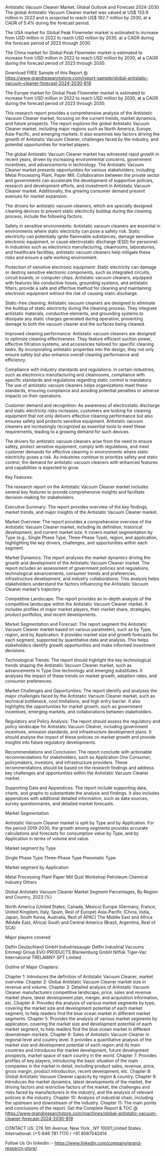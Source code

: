 Antistatic Vacuum Cleaner Market, Global Outlook and Forecast 2024-2030
The global Antistatic Vacuum Cleaner market was valued at US$ 133.9 million in 2023 and is projected to reach US$ 192.7 million by 2030, at a CAGR of 5.4% during the forecast period.

The USA market for Global Peak Flowmeter market is estimated to increase from USD million in 2022 to reach USD million by 2030, at a CAGR during the forecast period of 2023 through 2030.

The China market for Global Peak Flowmeter market is estimated to increase from USD million in 2022 to reach USD million by 2030, at a CAGR during the forecast period of 2023 through 2030.

Download FREE Sample of this Report @ https://www.grandresearchstore.com/report-sample/global-antistatic-vacuum-cleaner-forecast-2024-2030-819

The Europe market for Global Peak Flowmeter market is estimated to increase from USD million in 2022 to reach USD million by 2030, at a CAGR during the forecast period of 2023 through 2030.

This research report provides a comprehensive analysis of the Antistatic Vacuum Cleaner market, focusing on the current trends, market dynamics, and future prospects. The report explores the global Antistatic Vacuum Cleaner market, including major regions such as North America, Europe, Asia-Pacific, and emerging markets. It also examines key factors driving the growth of Antistatic Vacuum Cleaner, challenges faced by the industry, and potential opportunities for market players.

The global Antistatic Vacuum Cleaner market has witnessed rapid growth in recent years, driven by increasing environmental concerns, government incentives, and advancements in technology. The Antistatic Vacuum Cleaner market presents opportunities for various stakeholders, including Metal Processing Plant, Paper Mill. Collaboration between the private sector and governments can accelerate the development of supportive policies, research and development efforts, and investment in Antistatic Vacuum Cleaner market. Additionally, the growing consumer demand present avenues for market expansion.

The drivers for antistatic vacuum cleaners, which are specially designed cleaning devices to prevent static electricity buildup during the cleaning process, include the following factors:

Safety in sensitive environments: Antistatic vacuum cleaners are essential in environments where static electricity can pose a safety risk. Static electricity can potentially ignite flammable substances, damage sensitive electronic equipment, or cause electrostatic discharge (ESD) for personnel. In industries such as electronics manufacturing, cleanrooms, laboratories, and healthcare facilities, antistatic vacuum cleaners help mitigate these risks and ensure a safe working environment.

Protection of sensitive electronic equipment: Static electricity can damage or destroy sensitive electronic components, such as integrated circuits, circuit boards, or computer chips. Antistatic vacuum cleaners, equipped with features like conductive hoses, grounding systems, and antistatic filters, provide a safe and effective method for cleaning and maintaining electronic equipment without the risk of causing static discharge.

Static-free cleaning: Antistatic vacuum cleaners are designed to eliminate the buildup of static electricity during the cleaning process. They integrate antistatic materials, conductive elements, and grounding systems to dissipate any static charges generated during operation, preventing damage to both the vacuum cleaner and the surfaces being cleaned.

Improved cleaning performance: Antistatic vacuum cleaners are designed to optimize cleaning effectiveness. They feature efficient suction power, effective filtration systems, and accessories tailored for specific cleaning tasks. By incorporating antistatic properties into the design, they not only ensure safety but also enhance overall cleaning performance and efficiency.

Compliance with industry standards and regulations: In certain industries, such as electronics manufacturing and cleanrooms, compliance with specific standards and regulations regarding static control is mandatory. The use of antistatic vacuum cleaners helps organizations meet these standards, ensuring compliance and avoiding potential penalties or adverse impacts on their operations.

Customer demand and recognition: As awareness of electrostatic discharge and static electricity risks increases, customers are looking for cleaning equipment that not only delivers effective cleaning performance but also ensures safety and protects sensitive equipment. Antistatic vacuum cleaners are increasingly recognized as essential tools to meet these requirements, leading to a growing demand for such devices.

The drivers for antistatic vacuum cleaners arise from the need to ensure safety, protect sensitive equipment, comply with regulations, and meet customer demands for effective cleaning in environments where static electricity poses a risk. As industries continue to prioritize safety and static control, the demand for antistatic vacuum cleaners with enhanced features and capabilities is expected to grow.

Key Features:

The research report on the Antistatic Vacuum Cleaner market includes several key features to provide comprehensive insights and facilitate decision-making for stakeholders.

Executive Summary: The report provides overview of the key findings, market trends, and major insights of the Antistatic Vacuum Cleaner market.

Market Overview: The report provides a comprehensive overview of the Antistatic Vacuum Cleaner market, including its definition, historical development, and current market size. It covers market segmentation by Type (e.g., Single Phase Type, Three-Phase Type), region, and application, highlighting the key drivers, challenges, and opportunities within each segment.

Market Dynamics: The report analyses the market dynamics driving the growth and development of the Antistatic Vacuum Cleaner market. The report includes an assessment of government policies and regulations, technological advancements, consumer trends and preferences, infrastructure development, and industry collaborations. This analysis helps stakeholders understand the factors influencing the Antistatic Vacuum Cleaner market's trajectory.

Competitive Landscape: The report provides an in-depth analysis of the competitive landscape within the Antistatic Vacuum Cleaner market. It includes profiles of major market players, their market share, strategies, product portfolios, and recent developments.

Market Segmentation and Forecast: The report segment the Antistatic Vacuum Cleaner market based on various parameters, such as by Type, region, and by Application. It provides market size and growth forecasts for each segment, supported by quantitative data and analysis. This helps stakeholders identify growth opportunities and make informed investment decisions.

Technological Trends: The report should highlight the key technological trends shaping the Antistatic Vacuum Cleaner market, such as advancements in Type One technology and emerging substitutes. It analyses the impact of these trends on market growth, adoption rates, and consumer preferences.

Market Challenges and Opportunities: The report identify and analyses the major challenges faced by the Antistatic Vacuum Cleaner market, such as technical bottleneck, cost limitations, and high entry barrier. It also highlights the opportunities for market growth, such as government incentives, emerging markets, and collaborations between stakeholders.

Regulatory and Policy Analysis: The report should assess the regulatory and policy landscape for Antistatic Vacuum Cleaner, including government incentives, emission standards, and infrastructure development plans. It should analyse the impact of these policies on market growth and provide insights into future regulatory developments.

Recommendations and Conclusion: The report conclude with actionable recommendations for stakeholders, such as Application One Consumer, policymakers, investors, and infrastructure providers. These recommendations should be based on the research findings and address key challenges and opportunities within the Antistatic Vacuum Cleaner market.

Supporting Data and Appendices: The report include supporting data, charts, and graphs to substantiate the analysis and findings. It also includes appendices with additional detailed information, such as data sources, survey questionnaires, and detailed market forecasts.

Market Segmentation

Antistatic Vacuum Cleaner market is split by Type and by Application. For the period 2019-2030, the growth among segments provides accurate calculations and forecasts for consumption value by Type, and by Application in terms of volume and value.

Market segment by Type

Single Phase Type
Three-Phase Type
Pneumatic Type

Market segment by Application

Metal Processing Plant
Paper Mill
Dust Workshop
Petroleum Chemical Industry
Others

Global Antistatic Vacuum Cleaner Market Segment Percentages, By Region and Country, 2023 (%)

North America (United States, Canada, Mexico)
Europe (Germany, France, United Kingdom, Italy, Spain, Rest of Europe)
Asia-Pacific (China, India, Japan, South Korea, Australia, Rest of APAC)
The Middle East and Africa (Middle East, Africa)
South and Central America (Brazil, Argentina, Rest of SCA)

Major players covered

Delfin Deutschland GmbH Industriesauger
Delfin Industrial Vacuums
Emmegi Group
EVO-PRODUCTS Blankenburg GmbH
Nilfisk
Tiger-Vac International
TRELAWNY SPT Limited

Outline of Major Chapters:

Chapter 1: Introduces the definition of Antistatic Vacuum Cleaner, market overview.
Chapter 2: Global Antistatic Vacuum Cleaner market size in revenue and volume.
Chapter 3: Detailed analysis of Antistatic Vacuum Cleaner manufacturers competitive landscape, price, sales and revenue market share, latest development plan, merger, and acquisition information, etc.
Chapter 4: Provides the analysis of various market segments by type, covering the market size and development potential of each market segment, to help readers find the blue ocean market in different market segments.
Chapter 5: Provides the analysis of various market segments by application, covering the market size and development potential of each market segment, to help readers find the blue ocean market in different downstream markets.
Chapter 6: Sales of Antistatic Vacuum Cleaner in regional level and country level. It provides a quantitative analysis of the market size and development potential of each region and its main countries and introduces the market development, future development prospects, market space of each country in the world.
Chapter 7: Provides profiles of key players, introducing the basic situation of the main companies in the market in detail, including product sales, revenue, price, gross margin, product introduction, recent development, etc.
Chapter 8: Global Antistatic Vacuum Cleaner capacity by region & country.
Chapter 9: Introduces the market dynamics, latest developments of the market, the driving factors and restrictive factors of the market, the challenges and risks faced by manufacturers in the industry, and the analysis of relevant policies in the industry.
Chapter 10: Analysis of industrial chain, including the upstream and downstream of the industry.
Chapter 11: The main points and conclusions of the report.
Get the Complete Report & TOC @ https://www.grandresearchstore.com/machines/global-antistatic-vacuum-cleaner-forecast-2024-2030-819

CONTACT US:
276 5th Avenue, New York , NY 10001,United States
International: (+1) 646 781 7170 / +91 8087042414

Follow Us On linkedin :- https://www.linkedin.com/company/grand-research-store/

